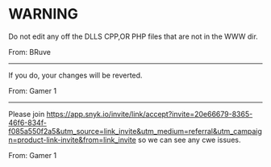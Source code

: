 # WARNING

Do not edit any off the DLLS CPP,OR PHP files that are not in the WWW dir.

From: BRuve

------------------------------------------

If you do, your changes will be reverted.


From: Gamer 1

-----------------------------------------

Please join https://app.snyk.io/invite/link/accept?invite=20e66679-8365-46f6-834f-f085a550f2a5&utm_source=link_invite&utm_medium=referral&utm_campaign=product-link-invite&from=link_invite so we can see any cwe issues.

From: Gamer 1
